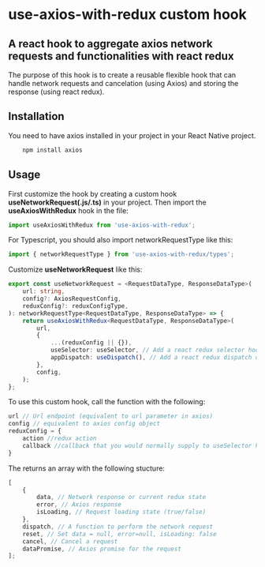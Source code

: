 # use-axios-with-redux custom hook

## A react hook to aggregate axios network requests and functionalities with react redux

The purpose of this hook is to create a reusable flexible hook that can handle network requests and cancelation (using Axios) and storing the response (using react redux).

## Installation

You need to have axios installed in your project in your React Native project.

```js
    npm install axios
```

## Usage

First customize the hook by creating a custom hook **useNetworkRequest(.js/.ts)** in your project.
Then import the **useAxiosWithRedux** hook in the file:

```js
import useAxiosWithRedux from 'use-axios-with-redux';
```

For Typescript, you should also import networkRequestType like this:

```js
import { networkRequestType } from 'use-axios-with-redux/types';
```

Customize **useNetworkRequest** like this:

```ts
export const useNetworkRequest = <RequestDataType, ResponseDataType>(
    url: string,
    config?: AxiosRequestConfig,
    reduxConfig?: reduxConfigType,
): networkRequestType<RequestDataType, ResponseDataType> => {
    return useAxiosWithRedux<RequestDataType, ResponseDataType>(
        url,
        {
            ...(reduxConfig || {}),
            useSelector: useSelector, // Add a react redux selector hook
            appDispatch: useDispatch(), // Add a react redux dispatch object
        },
        config,
    );
};
```

To use this custom hook, call the function with the following:

```js
url // Url endpoint (equivalent to url parameter in axios)
config // equivalent to axios config object
reduxConfig = {
    action //redux action
    callback //callback that you would normally supply to useSelector hook eg state=>state.auth
}
```

The returns an array with the following stucture:

```js
[
    {
        data, // Network response or current redux state
        error, // Axios response
        isLoading, // Request loading state (true/false)
    },
    dispatch, // A function to perform the network request
    reset, // Set data = null, error=null, isLoading: false
    cancel, // Cancel a request
    dataPromise, // Axios promise for the request
];
```
